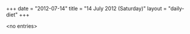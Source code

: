 +++
date = "2012-07-14"
title = "14 July 2012 (Saturday)"
layout = "daily-diet"
+++


\<no entries\>
